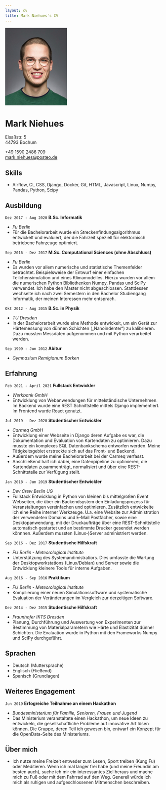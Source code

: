 ```yaml
---
layout: cv
title: Mark Niehues's CV
---
```



<div id="photo">
<img src="media/profil_w200px.jpg">
</div>  

# Mark Niehues

Elsaßstr. 5 <br>
44793 Bochum

<div id="webaddress">
<a href="tel:+49 1590 2486 709">+49 1590 2486 709</a><br>
<a href="mailto:mark.niehues@posteo.de">mark.niehues@posteo.de</a><br>
</div>

<div class="clear"></div>

## Skills

 - Airflow, CI, CSS, Django, Docker, Git, HTML, Javascript, Linux, Numpy, Pandas, Python, Scipy

## Ausbildung

`Dez 2017 - Aug 2020`
__B.Sc. Informatik__
- _Fu Berlin_
- Für die Bachelorarbeit wurde ein Streckenfindungsalgorithmus entwickelt und evaluiert, der die Fahrzeit speziell für elektornisch betriebene Fahrzeuge optimiert.

`Sep 2016 - Dez 2017`
__M.Sc. Computational Sciences (ohne Abschluss)__
- _Fu Berlin_
- Es wurden vor allem numerische und statistische Themenfelder betrachtet. Beispielsweise der Entwurf einer einfachen Teilchensimulation und eines Klimamodelles. Hierzu wurden vor allem die numerischen Python Bibliothenken Numpy, Pandas und SciPy verwendet. Ich habe den Master nicht abgeschlossen. Stattdessen wechselte ich nach zwei Semestern in den Bachelor Studiengang Informatik, der meinen Interessen mehr entsprach.

`Okt 2012 - Aug 2015`
__B.Sc. in Physik__
- _TU Dresden_
- In der Bachelorarbeit wurde eine Methode entwickelt, um ein Gerät zur Härtemessung von dünnen Schichten („Nanoindenter“) zu kalibrieren. Dazu mussten Messdaten aufgenommen und mit Python verarbeitet werden. 

`Sep 1999 - Jun 2012`
__Abitur__
- _Gymnasium Remigianum Borken_


## Erfahrung

`Feb 2021 - April 2021`
__Fullstack Entwickler__
- _Werkbank GmbH_
- Entwicklung von Webanwendungen für mittelständische Unternehmen. Im Backend wurde eine REST Schnittstelle mittels Django implementiert. Im Frontend wurde React genutzt.

`Jul 2019 - Dez 2020`
__Studentischer Entwickler__
- _Carmeq GmbH_
- Entwicklung einer Webseite in Django deren Aufgabe es war, die Dokumentation und Evaluation von Kartendaten zu optimieren. Dazu musste ein komplexes SQL Datenbankschema entworfen werden. Meine Tätigkeitsgebiet erstreckte sich auf das Front- und Backend.
- Außerdem wurde meine Bachelorarbeit bei der Carmeq verfasst.
- Anschließend half ich dabei, eine Datenpipeline zu optimieren, die Kartendaten zusammenträgt, normalisiert und über eine REST-Schnittstelle zur Verfügung stellt.

`Jan 2018 - Jun 2019`
__Studentischer Entwickler__
- _Dev Crew Berlin UG_
- Fullstack Entwicklung in Python von kleinen bis mittelgroßen Event Webseiten, die über ein Backendsystem den Einladungsprozess für Veranstaltungen vereinfachen und optimieren. Zusätzlich entwickelte ich eine Reihe interner Werkzeuge. U.a. eine Website zur Administration der verwendeten Domains und E-Mail Postfächer, sowie eine Desktopanwendung, mit der Druckaufträge über eine REST-Schnittstelle automatisch gestartet und an bestimmte Drucker gesendet werden könnnen. Außerdem mussten (Linux-)Server administriert werden. 

`Sep 2016 - Dez 2017`
__Studentische Hilfskraft__
- _FU Berlin - Meteorological Institute_
- Unterstützung des Systemandimistratiors. Dies umfasste die Wartung der Desktopworkstations (Linux/Debian) und Server sowie die Entwicklung kleinere Tools für interne Aufgaben. 

`Aug 2016 - Sep 2016`
__Praktikum__
- _FU Berlin - Meteorological Institute_
- Kompilierung einer neuen Simulationssoftware und systematische Evaluation der Veränderungen im Vergleich zur derzeitigen Software.

`Dez 2014 - Dez 2015`
__Studentische Hilfskraft__
- _Fraunhofer IKTS Dresden_
- Planung, Durchführung und Auswertung von Experimenten zur Bestimmung von Materialparametern wie Härte und Elastizität dünner Schichten. Die Evaluation wurde in Python mit den Frameworks Numpy und SciPy durchgeführt.

## Sprachen

- Deutsch (Muttersprache)
- Englisch (Fließend)
- Spanisch (Grundlagen)

## Weiteres Engagement

`Jun 2019`
__Erfogreiche Teilnahme an einem Hackathon__
- _Bundesministerium für Familie, Senioren, Frauen und Jugend_
- Das Ministerium veranstaltete einen Hackathon, um neue Ideen zu entwickeln, die gesellschaftliche Probleme auf innovative Art lösen können. Die Gruppe, deren Teil ich gewesen bin, entwarf ein Konzept für die OpenData-Seite des Ministeriums.

## Über mich

- Ich nutze meine Freizeit entweder zum Lesen, Sport treiben (Kung Fu) oder Meditieren. Wenn ich mal länger frei habe (und meine Freundin am besten auch), suche ich mir ein interessantes Ziel heraus und mache mich zu Fuß oder mit dem Fahrrad auf den Weg. Generell würde ich mich als ruhigen und aufgeschlossenen Mitmenschen beschreiben.  
